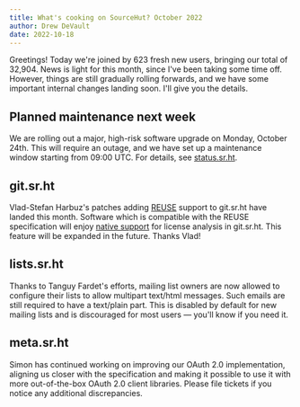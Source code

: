 ```yaml
---
title: What's cooking on SourceHut? October 2022
author: Drew DeVault
date: 2022-10-18
---
```


Greetings! Today we're joined by 623 fresh new users, bringing our total of
32,904. News is light for this month, since I've been taking some time off.
However, things are still gradually rolling forwards, and we have some important
internal changes landing soon. I'll give you the details.

## Planned maintenance next week

We are rolling out a major, high-risk software upgrade on Monday, October 24th.
This will require an outage, and we have set up a maintenance window starting
from 09:00 UTC. For details, see [status.sr.ht][0].

[0]: https://status.sr.ht/issues/2022-10-24-planned-outage/

## git.sr.ht

Vlad-Stefan Harbuz's patches adding [REUSE][1] support to git.sr.ht have landed
this month. Software which is compatible with the REUSE specification will enjoy
[native support][2] for license analysis in git.sr.ht. This feature will be
expanded in the future. Thanks Vlad!

[1]: https://reuse.software/spec/
[2]: https://git.sr.ht/~vladh/fotografiska/licenses

## lists.sr.ht

Thanks to Tanguy Fardet's efforts, mailing list owners are now allowed to
configure their lists to allow multipart text/html messages. Such emails are
still required to have a text/plain part. This is disabled by default for new
mailing lists and is discouraged for most users &mdash; you'll know if you need
it.

## meta.sr.ht

Simon has continued working on improving our OAuth 2.0 implementation, aligning
us closer with the specification and making it possible to use it with more
out-of-the-box OAuth 2.0 client libraries. Please file tickets if you notice any
additional discrepancies.
